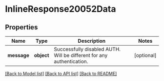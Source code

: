 # InlineResponse20052Data

## Properties
Name | Type | Description | Notes
------------ | ------------- | ------------- | -------------
**message** | **object** | Successfully disabled AUTH.   Will be different for any authentication.  | [optional] 

[[Back to Model list]](../README.md#documentation-for-models) [[Back to API list]](../README.md#documentation-for-api-endpoints) [[Back to README]](../README.md)

